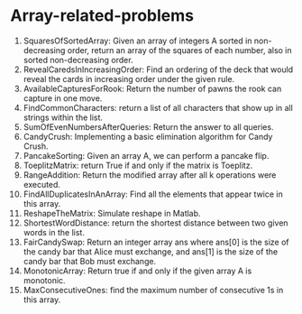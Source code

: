 # Array-related-problems

1. SquaresOfSortedArray: Given an array of integers A sorted in non-decreasing order, return an array of the squares of each number, also in sorted non-decreasing order.
2. RevealCaredsInIncreasingOrder: Find an ordering of the deck that would reveal the cards in increasing order under the given rule.
3. AvailableCapturesForRook: Return the number of pawns the rook can capture in one move.
4. FindCommonCharacters: return a list of all characters that show up in all strings within the list.
5. SumOfEvenNumbersAfterQueries: Return the answer to all queries.
6. CandyCrush: Implementing a basic elimination algorithm for Candy Crush.
7. PancakeSorting: Given an array A, we can perform a pancake flip.
8. ToeplitzMatrix: return True if and only if the matrix is Toeplitz.
9. RangeAddition: Return the modified array after all k operations were executed.
10. FindAllDuplicatesInAnArray: Find all the elements that appear twice in this array.
11. ReshapeTheMatrix: Simulate reshape in Matlab.
12. ShortestWordDistance: return the shortest distance between two given words in the list.
13. FairCandySwap: Return an integer array ans where ans[0] is the size of the candy bar that Alice must exchange, and ans[1] is the size of the candy bar that Bob must exchange.
14. MonotonicArray: Return true if and only if the given array A is monotonic.
15. MaxConsecutiveOnes: find the maximum number of consecutive 1s in this array.
